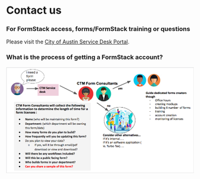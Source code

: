 # Contact us

### For FormStack access, forms/FormStack training or questions&#x20;

Please visit the [City of Austin Service Desk Portal](https://gcc02.safelinks.protection.outlook.com/?url=https%3A%2F%2Fatx.service-now.com%2Fsp\&data=04%7C01%7CHappiness.Kisoso%40austintexas.gov%7C5af2de1884bc46fb5d8708d972fe7cc5%7C5c5e19f6a6ab4b45b1d0be4608a9a67f%7C0%7C0%7C637667259691760847%7CUnknown%7CTWFpbGZsb3d8eyJWIjoiMC4wLjAwMDAiLCJQIjoiV2luMzIiLCJBTiI6Ik1haWwiLCJXVCI6Mn0%3D%7C1000\&sdata=YttlBfY6jdSGQ1dQrf%2B4pOVFJv4T9QBqgDyh6ffv8m8%3D\&reserved=0).



### What is the process of getting a FormStack account?&#x20;

![This model was developed and inspired by the forms research.](<../.gitbook/assets/Screen Shot 2019-08-21 at 1.34.44 PM.png>)

